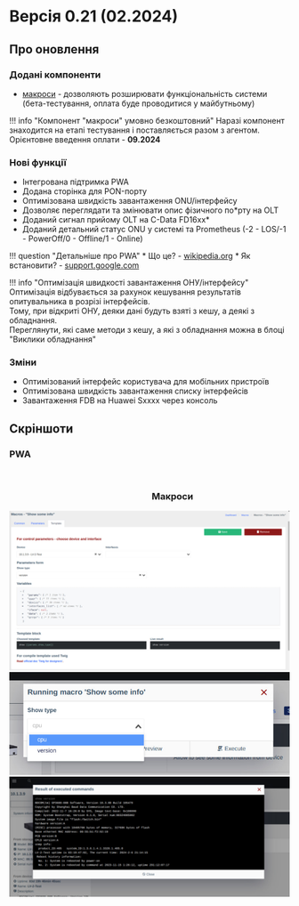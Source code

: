 # Версія 0.21 (02.2024)

## Про оновлення

###  Додані компоненти

- [макроси](./components/macros.md) - дозволяють розширювати функціональність системи (бета-тестування, оплата буде проводитися у майбутньому)

!!! info   "Компонент "макроси" умовно безкоштовний"
    Наразі компонент знаходится на етапі тестування і поставляється разом з агентом.         
    Орієнтовне введення оплати - **09.2024**      

###  Нові функції
  
- Інтегрована підтримка PWA
- Додана сторінка для PON-порту
- Оптимізована швидкість завантаження ONU/інтерфейсу
- Дозволяє переглядати та змінювати опис фізичного по*рту на OLT
- Доданий сигнал прийому OLT на C-Data FD16xx*
- Доданий детальний статус ONU у системі та Prometheus (-2 - LOS/-1 - PowerOff/0 - Offline/1 - Online)

!!! question "Детальніше про PWA"
    * Що це? - [wikipedia.org](https://uk.wikipedia.org/wiki/%D0%9F%D0%BE%D1%81%D1%82%D1%83%D0%BF%D0%BE%D0%B2%D0%B8%D0%B9_%D0%B2%D0%B5%D0%B1%D0%B7%D0%B0%D1%81%D1%82%D0%BE%D1%81%D1%83%D0%BD%D0%BE%D0%BA)
    * Як встановити? -  [support.google.com](https://support.google.com/chrome/answer/9658361?hl=en&co=GENIE.Platform%3DDesktop)

!!! info "Оптимізація швидкості завантаження ОНУ/інтерфейсу"
    Оптимізація відбувається за рахунок кешування результатів опитувальника в розрізі інтерфейсів.       
    Тому, при відкриті ОНУ, деяки дані будуть взяті з кешу, а деякі з обладнання.       
    Переглянути, які саме методи з кешу, а які з обладнання можна в блоці "Виклики обладнання"    
    
###  Зміни
  
- Оптимізований інтерфейс користувача для мобільних пристроїв
- Оптимізована швидкість завантаження списку інтерфейсів
- Завантаження FDB на Huawei Sxxxx через консоль



## Скріншоти
### PWA 
<div>
<div style="width: 50%; float: left; padding: 2px"><img src="../../assets/0_21/photo_5_2024-02-08_12-12-04.jpg" alt=""></div>
<div style="width: 50%; float: left; padding: 2px"><img src="../../assets/0_21/photo_6_2024-02-08_12-12-04.jpg" alt=""></div>
<div><img src="../../assets/0_21/photo_4_2024-02-08_12-12-04.jpg" alt=""></div>
</div>


### Макроси
![](../assets/0_21/photo_1_2024-02-08_12-12-04.jpg)
![](../assets/0_21/photo_3_2024-02-08_12-12-04.jpg)
![](../assets/0_21/photo_2_2024-02-08_12-12-04.jpg)
